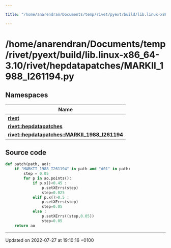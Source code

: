 ```yaml
---

title: "/home/anarendran/Documents/temp/rivet/pyext/build/lib.linux-x86_64-3.10/rivet/hepdatapatches/MARKII_1988_I261194.py"

---
```


# /home/anarendran/Documents/temp/rivet/pyext/build/lib.linux-x86_64-3.10/rivet/hepdatapatches/MARKII_1988_I261194.py



## Namespaces

| Name           |
| -------------- |
| **[rivet](http://example.org/namespaces/namespacerivet/)**  |
| **[rivet::hepdatapatches](http://example.org/namespaces/namespacerivet_1_1hepdatapatches/)**  |
| **[rivet::hepdatapatches::MARKII_1988_I261194](http://example.org/namespaces/namespacerivet_1_1hepdatapatches_1_1markii__1988__i261194/)**  |




## Source code

```python
def patch(path, ao):
    if "MARKII_1988_I261194" in path and "d01" in path:
        step = 0.05
        for p in ao.points():
            if p.x()<0.45 :
                p.setXErrs(step)
                step=0.025
            elif p.x()>0.5 :
                p.setXErrs(step)
                step=0.05
            else :
                p.setXErrs((step,0.05))
                step=0.05
    return ao
```


-------------------------------

Updated on 2022-07-27 at 19:10:16 +0100
